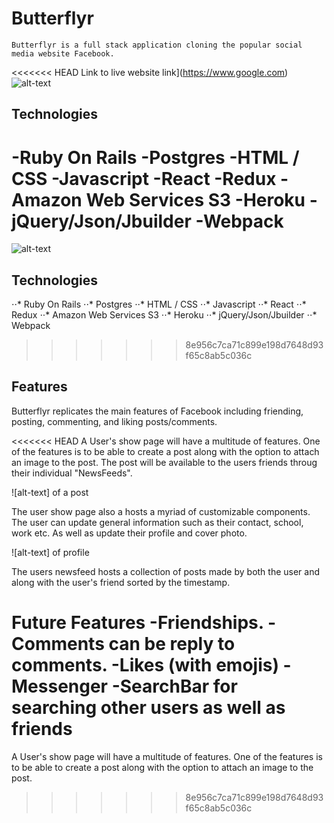# Butterflyr 
    Butterflyr is a full stack application cloning the popular social media website Facebook.
<<<<<<< HEAD
    Link to live website  link](https://www.google.com)
 ![alt-text](https://i.imgur.com/gtGiHpb.png)

## Technologies
-Ruby On Rails 
-Postgres
-HTML / CSS
-Javascript
-React
-Redux
-Amazon Web Services S3
-Heroku
-jQuery/Json/Jbuilder 
-Webpack
=======
 ![alt-text](https://i.imgur.com/gtGiHpb.png)

## Technologies
⋅⋅* Ruby On Rails 
⋅⋅* Postgres
⋅⋅* HTML / CSS
⋅⋅* Javascript
⋅⋅* React
⋅⋅* Redux
⋅⋅* Amazon Web Services S3
⋅⋅* Heroku
⋅⋅* jQuery/Json/Jbuilder 
⋅⋅* Webpack
>>>>>>> 8e956c7ca71c899e198d7648d93f65c8ab5c036c

## Features 

Butterflyr replicates the main features of Facebook including friending, posting, commenting, and liking posts/comments. 

<<<<<<< HEAD
A User's show page will have a multitude of features. One of the features is to be able to create a post along with the option to attach an image to the post. The post will be available to the users friends throug their individual "NewsFeeds". 

![alt-text] of a post

The user show page also a hosts a myriad of customizable components. The user can update general information such as their contact, school, work etc. As well as update their profile and cover photo. 

![alt-text] of profile 

The users newsfeed hosts a collection of posts made by both the user and along with the user's friend sorted by the timestamp. 



Future Features 
-Friendships. 
-Comments can be reply to comments. 
-Likes (with emojis)
-Messenger
-SearchBar for searching other users as well as friends 
=======
A User's show page will have a multitude of features. One of the features is to be able to create a post along with the option to attach an image to the post. 
>>>>>>> 8e956c7ca71c899e198d7648d93f65c8ab5c036c
